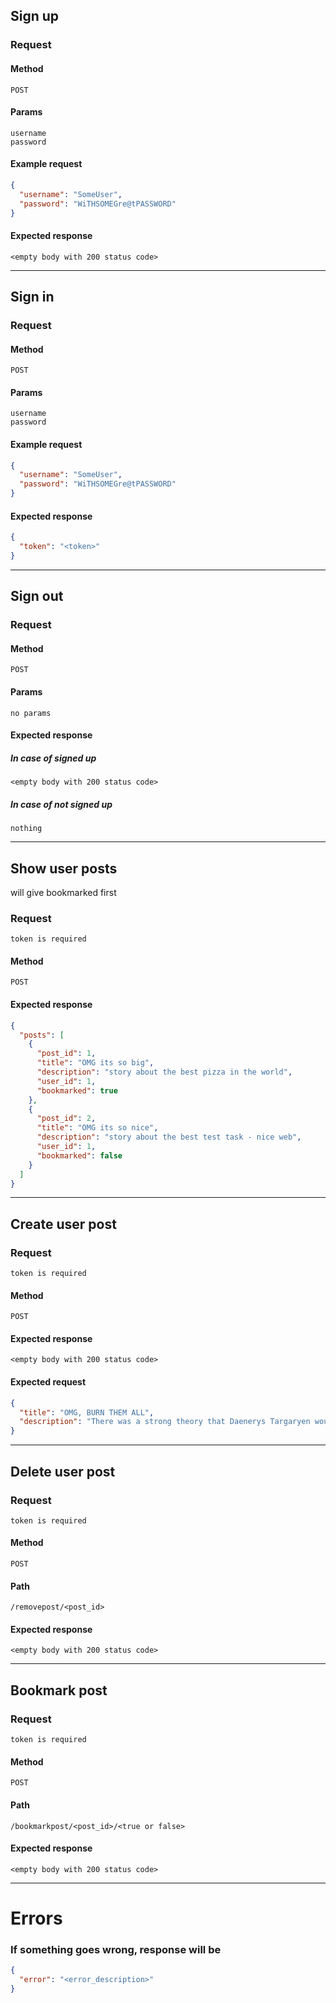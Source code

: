 ## Sign up
### Request
#### Method
``POST``
#### Params
``username``  
``password``
#### Example request
```json  
{  
  "username": "SomeUser",  
  "password": "WiTHSOMEGre@tPASSWORD"  
}  
```  
#### Expected response
``<empty body with 200 status code>``

---
## Sign in
### Request
#### Method
``POST``
#### Params
``username``  
``password``
#### Example request
```json  
{  
  "username": "SomeUser",  
  "password": "WiTHSOMEGre@tPASSWORD"  
}  
```  
#### Expected response
```json  
{  
  "token": "<token>"  
}  
```  
---
## Sign out
### Request
#### Method
``POST``
#### Params
``no params``
#### Expected response
##### In case of signed up
``<empty body with 200 status code>``
##### In case of not signed up
``nothing``

---
## Show user posts
will give bookmarked first
### Request
``token is required``
#### Method
``POST``
#### Expected response
```json
{
  "posts": [
    {
      "post_id": 1,
      "title": "OMG its so big",
      "description": "story about the best pizza in the world",
      "user_id": 1,
      "bookmarked": true
    },
    {
      "post_id": 2,
      "title": "OMG its so nice",
      "description": "story about the best test task - nice web",
      "user_id": 1,
      "bookmarked": false
    }
  ]
}

```
---
## Create user post
### Request
``token is required``
#### Method
``POST``
#### Expected response
``<empty body with 200 status code>``
#### Expected request
```json
{
  "title": "OMG, BURN THEM ALL",
  "description": "There was a strong theory that Daenerys Targaryen would go full-on Mad Queen rage-monster﻿ ﻿at some point in the series. But tonight it finally happened in truly horrendous fashion: she just decided to set King's Landing on fire. So...what triggered her massacre? What pushed her over the edge?"
}
```
---
## Delete user post
### Request
``token is required``
#### Method
``POST``
#### Path
``/removepost/<post_id>``
#### Expected response
``<empty body with 200 status code>``

---

## Bookmark post
### Request
``token is required``
#### Method
``POST``
#### Path
``/bookmarkpost/<post_id>/<true or false>``
#### Expected response
``<empty body with 200 status code>``

---
# Errors
### If something goes wrong, response will be
```json
{
  "error": "<error_description>"
}
```